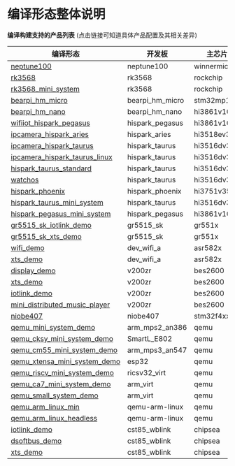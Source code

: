 ﻿# 编译形态整体说明
**编译构建支持的产品列表**  (点击链接可知道具体产品配置及其相关差异)

| 编译形态                      | 开发板           | 主芯片      | 内核         | 系统类型     |
| ----------------------------- | --------------- | ----------- | ----------- | ----------- |
| [neptune100](https://gitee.com/openharmony/vendor_hihope/blob/master/neptune_iotlink_demo/config.json)                    | neptune100      | winnermicro | liteos_m    | mini        |
| [rk3568](https://gitee.com/openharmony/vendor_hihope/blob/master/rk3568/config.json)                        | rk3568          | rockchip    | linux       | standard    |
| [rk3568_mini_system](https://gitee.com/openharmony/vendor_hihope/blob/master/rk3568_mini_system/config.json)            | rk3568          | rockchip    | linux       | standard    |
| [bearpi_hm_micro](https://gitee.com/openharmony/vendor_bearpi/blob/master/bearpi_hm_micro/config.json)               | bearpi_hm_micro | stm32mp1xx  | liteos_a    | small       |
| [bearpi_hm_nano](https://gitee.com/openharmony/vendor_bearpi/blob/master/bearpi_hm_nano/config.json)                | bearpi_hm_nano  | hi3861v100  | liteos_m    | mini        |
| [wifiiot_hispark_pegasus](https://gitee.com/openharmony/vendor_hisilicon/blob/master/hispark_pegasus/config.json)       | hispark_pegasus | hi3861v100  | liteos_m    | mini        |
| [ipcamera_hispark_aries](https://gitee.com/openharmony/vendor_hisilicon/blob/master/hispark_aries/config.json)        | hispark_aries   | hi3518ev300 | liteos_a    | small       |
| [ipcamera_hispark_taurus](https://gitee.com/openharmony/vendor_hisilicon/blob/master/hispark_taurus/config.json)       | hispark_taurus  | hi3516dv300 | liteos_a    | small       |
| [ipcamera_hispark_taurus_linux](https://gitee.com/openharmony/vendor_hisilicon/blob/master/hispark_taurus_linux/config.json) | hispark_taurus  | hi3516dv300 | linux       | small       |
| [hispark_taurus_standard](https://gitee.com/openharmony/vendor_hisilicon/blob/master/hispark_taurus_standard/config.json)       | hispark_taurus  | hi3516dv300 | linux       | standard    |
| [watchos](https://gitee.com/openharmony/vendor_hisilicon/blob/master/watchos/config.json)                       | hispark_taurus  | hi3516dv300 | linux       | standard    |
| [hispark_phoenix](https://gitee.com/openharmony/vendor_hisilicon/blob/master/hispark_phoenix/config.json)               | hispark_phoenix | hi3751v350  | linux       | standard    |
| [hispark_taurus_mini_system](https://gitee.com/openharmony/vendor_hisilicon/blob/master/hispark_taurus_mini_system/config.json)    | hispark_taurus  | hi3516dv300 | liteos_a    | mini        |
| [hispark_pegasus_mini_system](https://gitee.com/openharmony/vendor_hisilicon/blob/master/hispark_pegasus_mini_system/config.json)   | hispark_pegasus | hi3861v100  | liteos_m    | mini        |
| [gr5515_sk_iotlink_demo](https://gitee.com/openharmony/vendor_goodix/blob/master/gr5515_sk_iotlink_demo/config.json)        | gr5515_sk       | gr551x      | liteos_m    | mini        |
| [gr5515_sk_xts_demo](https://gitee.com/openharmony/vendor_goodix/blob/master/gr5515_sk_xts_demo/config.json)            | gr5515_sk       | gr551x      | liteos_m    | mini        |
| [wifi_demo](https://gitee.com/openharmony/vendor_asrmicro/blob/master/wifi_demo/config.json)                     | dev_wifi_a      | asr582x     | liteos_m    | mini        |
| [xts_demo](https://gitee.com/openharmony/vendor_asrmicro/blob/master/xts_demo/config.json)                      | dev_wifi_a      | asr582x     | liteos_m    | mini        |
| [display_demo](https://gitee.com/openharmony/vendor_bestechnic/blob/master/display_demo/config.json)                  | v200zr          | bes2600     | liteos_m    | mini        |
| [xts_demo](https://gitee.com/openharmony/vendor_bestechnic/blob/master/xts_demo/config.json)                      | v200zr          | bes2600     | liteos_m    | mini        |
| [iotlink_demo](https://gitee.com/openharmony/vendor_bestechnic/blob/master/iotlink_demo/config.json)                  | v200zr          | bes2600     | liteos_m    | mini        |
| [mini_distributed_music_player](https://gitee.com/openharmony/vendor_bestechnic/blob/master/mini_distributed_music_player/config.json) | v200zr          | bes2600     | liteos_m    | mini        |
| [niobe407](https://gitee.com/openharmony/vendor_talkweb/blob/master/niobe407/config.json)                      | niobe407        | stm32f4xx   | liteos_m    | mini        |
| [qemu_mini_system_demo](https://gitee.com/openharmony/vendor_ohemu/blob/master/qemu_mini_system_demo/config.json)         | arm_mps2_an386  | qemu        | liteos_m    | mini        |
| [qemu_cksy_mini_system_demo](https://gitee.com/openharmony/vendor_ohemu/blob/master/qemu_csky_mini_system_demo/config.json)    | SmartL_E802     | qemu        | liteos_m    | mini        |
| [qemu_cm55_mini_system_demo](https://gitee.com/openharmony/vendor_ohemu/blob/master/qemu_cm55_mini_system_demo/config.json)    | arm_mps3_an547  | qemu        | liteos_m    | mini        |
| [qemu_xtensa_mini_system_demo](https://gitee.com/openharmony/vendor_ohemu/blob/master/qemu_xtensa_mini_system_demo/config.json)  | esp32           | qemu        | liteos_m    | mini        |
| [qemu_riscv_mini_system_demo](https://gitee.com/openharmony/vendor_ohemu/blob/master/qemu_riscv32_mini_system_demo/config.json)   | ricsv32_virt    | qemu        | liteos_m    | mini        |
| [qemu_ca7_mini_system_demo](https://gitee.com/openharmony/vendor_ohemu/blob/master/qemu_ca7_mini_system_demo/config.json)     | arm_virt        | qemu        | liteos_a    | small       |
| [qemu_small_system_demo](https://gitee.com/openharmony/vendor_ohemu/blob/master/qemu_small_system_demo/config.json)        | arm_virt        | qemu        | liteos_a    | small       |
| [qemu_arm_linux_min](https://gitee.com/openharmony/vendor_ohemu/blob/master/qemu_arm_linux_min/config.json)            | qemu-arm-linux  | qemu        | linux       | standard    |
| [qemu_arm_linux_headless](https://gitee.com/openharmony/vendor_ohemu/blob/master/qemu_arm_linux_headless/config.json)       | qemu-arm-linux  | qemu        | linux       | standard    |
| [iotlink_demo](https://gitee.com/openharmony/vendor_chipsea/blob/master/iotlink_demo/config.json)                  | cst85_wblink    | chipsea     | liteos_m    | mini        |
| [dsoftbus_demo](https://gitee.com/openharmony/vendor_chipsea/blob/master/dsoftbus_demo/config.json)                 | cst85_wblink    | chipsea     | liteos_m    | mini        |
| [xts_demo](https://gitee.com/openharmony/vendor_chipsea/blob/master/xts_demo/config.json)                      | cst85_wblink    | chipsea     | liteos_m    | mini        |
